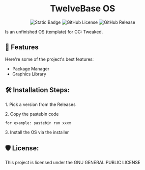 <h1 align="center" id="title">TwelveBase OS</h1>
<p align="center">
<img alt="Static Badge" src="https://img.shields.io/badge/by-d12kdev-blue?link=https%3A%2F%2Fgithub.com%2Fd12kdev">
<img alt="GitHub License" src="https://img.shields.io/github/license/d12kdev/TwelveBase">
<img alt="GitHub Release" src="https://img.shields.io/github/v/release/d12kdev/twelvebase">
</p>
<p id="description">Is an unfinished OS (template) for CC: Tweaked.</p>

  
  
<h2>🧐 Features</h2>

Here're some of the project's best features:

*   Package Manager
*   Graphics Library

<h2>🛠️ Installation Steps:</h2>

<p>1. Pick a version from the Releases</p>

<p>2. Copy the pastebin code</p>

```
for example: pastebin run xxxx
```

<p>3. Install the OS via the installer</p>

<h2>🛡️ License:</h2>

This project is licensed under the GNU GENERAL PUBLIC LICENSE
